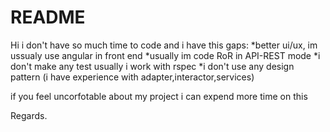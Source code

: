# README

Hi i don't have so much time to code and i have this gaps:
 *better ui/ux, im ussualy use angular in front end
 *usually im code RoR in API-REST mode
 *i don't make any test usually i work with rspec
 *i don't use any design pattern (i have experience with adapter,interactor,services)

if you feel uncorfotable about my project i can expend more time on this

Regards.